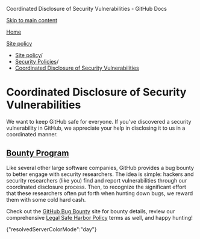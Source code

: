 Coordinated Disclosure of Security Vulnerabilities - GitHub Docs

[Skip to main content](#main-content)

[Home](/ru)

[Site policy](/ru/site-policy)

* [Site policy](/ru/site-policy)/
* [Security Policies](/ru/site-policy/security-policies)/
* [Coordinated Disclosure of Security Vulnerabilities](/ru/site-policy/security-policies/coordinated-disclosure-of-security-vulnerabilities)

Coordinated Disclosure of Security Vulnerabilities
==========

We want to keep GitHub safe for everyone. If you've discovered a security vulnerability in GitHub, we appreciate your help in disclosing it to us in a coordinated manner.

[Bounty Program](#bounty-program)
----------

Like several other large software companies, GitHub provides a bug bounty to better engage with security researchers. The idea is simple: hackers and security researchers (like you) find and report vulnerabilities through our coordinated disclosure process. Then, to recognize the significant effort that these researchers often put forth when hunting down bugs, we reward them with some cold hard cash.

Check out the [GitHub Bug Bounty](https://bounty.github.com) site for bounty details, review our comprehensive [Legal Safe Harbor Policy](/ru/site-policy/security-policies/github-bug-bounty-program-legal-safe-harbor) terms as well, and happy hunting!

{"resolvedServerColorMode":"day"}
